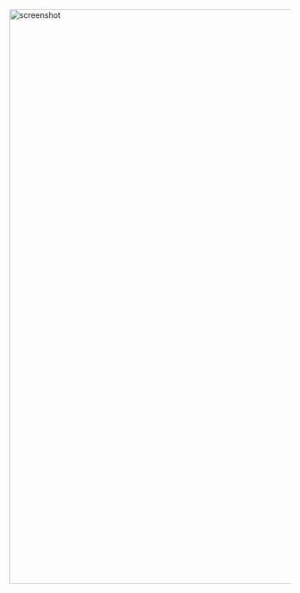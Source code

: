 <img width="1028" alt="screenshot" src="https://user-images.githubusercontent.com/92649325/192141424-05578891-7962-481a-8ec8-5a9e66dd7d55.png">
